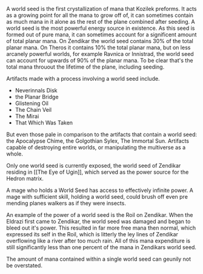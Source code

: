 A world seed is the first crystallization of mana that Kozilek preforms. It acts as a growing point for all the mana to grow off of, it can sometimes contain as much mana in it alone as the rest of the plane combined after seeding. A world seed is the most powerful energy source in existence. As this seed is formed out of pure mana, it can sometimes account for a significent amount of total planar mana. On Zendikar the world seed contains 30% of the total planar mana. On Theros it contains 10% the total planar mana, but on less arcanely powerful worlds, for example Ravnica or Innistrad, the world seed can account for upwards of 90% of the planar mana. To be clear that's the total mana throuout the lifetime of the plane, including seeding.

Artifacts made with a process involving a world seed include.

- Neverinnals Disk
- the Planar Bridge
-  Glistening Oil
- The Chain Veil
- The Mirai 
- That Which Was Taken

But even those pale in comparison to the artifacts that contain a world seed: the Apocalypse Chime, the Golgothian Sylex, The Immortal Sun. Artifacts capable of destroying entire worlds, or manipulating the multiverse  as a whole.

Only one world seed is currently exposed, the world seed of Zendikar residing in [[The Eye of Ugin]], which served as the power source for the Hedron matrix.

A mage who holds a World Seed has access to effectively infinite power. A mage with sufficient skill, holding a world seed, could brush off even pre mending planes walkers as if they were insects.

An example of the power of a world seed is the Roil on Zendikar.  When the Eldrazi first came to Zendikar, the world seed was damaged and began to bleed out it's power. This resulted in far more free mana then normal, which expressed its self in the Roil, which is litterly the ley lines of Zendikar overflowing like a river after too much rain. All of this mana expenditure is still significantly less than one percent of the mana in Zendikars world seed.

The amount of mana contained within a single world seed can geunily not be overstated.